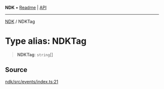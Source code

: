 **NDK** • [Readme](../README.md) \| [API](../globals.md)

***

[NDK](../README.md) / NDKTag

# Type alias: NDKTag

> **NDKTag**: `string`[]

## Source

[ndk/src/events/index.ts:21](https://github.com/nostr-dev-kit/ndk/blob/d04eef3/ndk/src/events/index.ts#L21)
